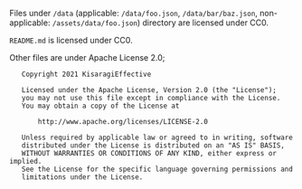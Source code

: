 Files under `/data` (applicable: `/data/foo.json`, `/data/bar/baz.json`, non-applicable: `/assets/data/foo.json`) directory are licensed under CC0.

`README.md` is licensed under CC0.

Other files are under Apache License 2.0;
```
   Copyright 2021 KisaragiEffective

   Licensed under the Apache License, Version 2.0 (the "License");
   you may not use this file except in compliance with the License.
   You may obtain a copy of the License at

       http://www.apache.org/licenses/LICENSE-2.0

   Unless required by applicable law or agreed to in writing, software
   distributed under the License is distributed on an "AS IS" BASIS,
   WITHOUT WARRANTIES OR CONDITIONS OF ANY KIND, either express or implied.
   See the License for the specific language governing permissions and
   limitations under the License.
```
